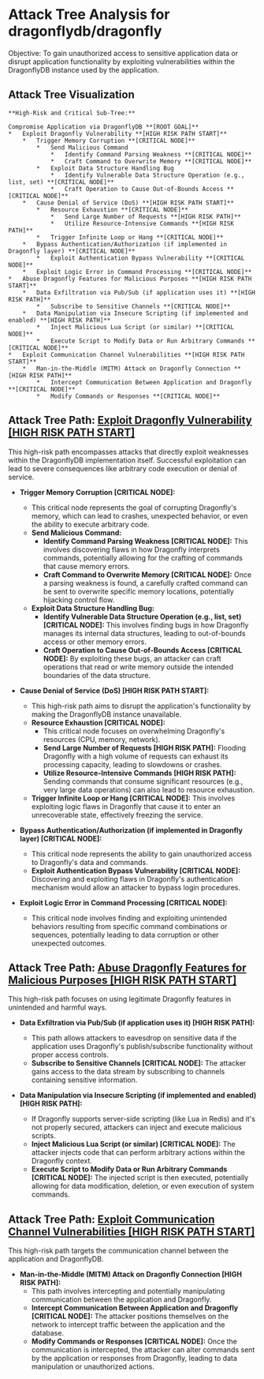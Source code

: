 # Attack Tree Analysis for dragonflydb/dragonfly

Objective: To gain unauthorized access to sensitive application data or disrupt application functionality by exploiting vulnerabilities within the DragonflyDB instance used by the application.

## Attack Tree Visualization

```
**High-Risk and Critical Sub-Tree:**

Compromise Application via DragonflyDB **[ROOT GOAL]**
*   Exploit Dragonfly Vulnerability **[HIGH RISK PATH START]**
    *   Trigger Memory Corruption **[CRITICAL NODE]**
        *   Send Malicious Command
            *   Identify Command Parsing Weakness **[CRITICAL NODE]**
            *   Craft Command to Overwrite Memory **[CRITICAL NODE]**
        *   Exploit Data Structure Handling Bug
            *   Identify Vulnerable Data Structure Operation (e.g., list, set) **[CRITICAL NODE]**
            *   Craft Operation to Cause Out-of-Bounds Access **[CRITICAL NODE]**
    *   Cause Denial of Service (DoS) **[HIGH RISK PATH START]**
        *   Resource Exhaustion **[CRITICAL NODE]**
            *   Send Large Number of Requests **[HIGH RISK PATH]**
            *   Utilize Resource-Intensive Commands **[HIGH RISK PATH]**
        *   Trigger Infinite Loop or Hang **[CRITICAL NODE]**
    *   Bypass Authentication/Authorization (if implemented in Dragonfly layer) **[CRITICAL NODE]**
        *   Exploit Authentication Bypass Vulnerability **[CRITICAL NODE]**
    *   Exploit Logic Error in Command Processing **[CRITICAL NODE]**
*   Abuse Dragonfly Features for Malicious Purposes **[HIGH RISK PATH START]**
    *   Data Exfiltration via Pub/Sub (if application uses it) **[HIGH RISK PATH]**
        *   Subscribe to Sensitive Channels **[CRITICAL NODE]**
    *   Data Manipulation via Insecure Scripting (if implemented and enabled) **[HIGH RISK PATH]**
        *   Inject Malicious Lua Script (or similar) **[CRITICAL NODE]**
        *   Execute Script to Modify Data or Run Arbitrary Commands **[CRITICAL NODE]**
*   Exploit Communication Channel Vulnerabilities **[HIGH RISK PATH START]**
    *   Man-in-the-Middle (MITM) Attack on Dragonfly Connection **[HIGH RISK PATH]**
        *   Intercept Communication Between Application and Dragonfly **[CRITICAL NODE]**
        *   Modify Commands or Responses **[CRITICAL NODE]**
```


## Attack Tree Path: [Exploit Dragonfly Vulnerability [HIGH RISK PATH START]](./attack_tree_paths/exploit_dragonfly_vulnerability__high_risk_path_start_.md)

This high-risk path encompasses attacks that directly exploit weaknesses within the DragonflyDB implementation itself. Successful exploitation can lead to severe consequences like arbitrary code execution or denial of service.

*   **Trigger Memory Corruption [CRITICAL NODE]:**
    *   This critical node represents the goal of corrupting Dragonfly's memory, which can lead to crashes, unexpected behavior, or even the ability to execute arbitrary code.
    *   **Send Malicious Command:**
        *   **Identify Command Parsing Weakness [CRITICAL NODE]:** This involves discovering flaws in how Dragonfly interprets commands, potentially allowing for the crafting of commands that cause memory errors.
        *   **Craft Command to Overwrite Memory [CRITICAL NODE]:**  Once a parsing weakness is found, a carefully crafted command can be sent to overwrite specific memory locations, potentially hijacking control flow.
    *   **Exploit Data Structure Handling Bug:**
        *   **Identify Vulnerable Data Structure Operation (e.g., list, set) [CRITICAL NODE]:** This involves finding bugs in how Dragonfly manages its internal data structures, leading to out-of-bounds access or other memory errors.
        *   **Craft Operation to Cause Out-of-Bounds Access [CRITICAL NODE]:** By exploiting these bugs, an attacker can craft operations that read or write memory outside the intended boundaries of the data structure.

*   **Cause Denial of Service (DoS) [HIGH RISK PATH START]:**
    *   This high-risk path aims to disrupt the application's functionality by making the DragonflyDB instance unavailable.
    *   **Resource Exhaustion [CRITICAL NODE]:**
        *   This critical node focuses on overwhelming Dragonfly's resources (CPU, memory, network).
        *   **Send Large Number of Requests [HIGH RISK PATH]:** Flooding Dragonfly with a high volume of requests can exhaust its processing capacity, leading to slowdowns or crashes.
        *   **Utilize Resource-Intensive Commands [HIGH RISK PATH]:**  Sending commands that consume significant resources (e.g., very large data operations) can also lead to resource exhaustion.
    *   **Trigger Infinite Loop or Hang [CRITICAL NODE]:** This involves exploiting logic flaws in Dragonfly that cause it to enter an unrecoverable state, effectively freezing the service.

*   **Bypass Authentication/Authorization (if implemented in Dragonfly layer) [CRITICAL NODE]:**
    *   This critical node represents the ability to gain unauthorized access to Dragonfly's data and commands.
    *   **Exploit Authentication Bypass Vulnerability [CRITICAL NODE]:** Discovering and exploiting flaws in Dragonfly's authentication mechanism would allow an attacker to bypass login procedures.

*   **Exploit Logic Error in Command Processing [CRITICAL NODE]:**
    *   This critical node involves finding and exploiting unintended behaviors resulting from specific command combinations or sequences, potentially leading to data corruption or other unexpected outcomes.

## Attack Tree Path: [Abuse Dragonfly Features for Malicious Purposes [HIGH RISK PATH START]](./attack_tree_paths/abuse_dragonfly_features_for_malicious_purposes__high_risk_path_start_.md)

This high-risk path focuses on using legitimate Dragonfly features in unintended and harmful ways.

*   **Data Exfiltration via Pub/Sub (if application uses it) [HIGH RISK PATH]:**
    *   This path allows attackers to eavesdrop on sensitive data if the application uses Dragonfly's publish/subscribe functionality without proper access controls.
    *   **Subscribe to Sensitive Channels [CRITICAL NODE]:** The attacker gains access to the data stream by subscribing to channels containing sensitive information.

*   **Data Manipulation via Insecure Scripting (if implemented and enabled) [HIGH RISK PATH]:**
    *   If Dragonfly supports server-side scripting (like Lua in Redis) and it's not properly secured, attackers can inject and execute malicious scripts.
    *   **Inject Malicious Lua Script (or similar) [CRITICAL NODE]:** The attacker injects code that can perform arbitrary actions within the Dragonfly context.
    *   **Execute Script to Modify Data or Run Arbitrary Commands [CRITICAL NODE]:** The injected script is then executed, potentially allowing for data modification, deletion, or even execution of system commands.

## Attack Tree Path: [Exploit Communication Channel Vulnerabilities [HIGH RISK PATH START]](./attack_tree_paths/exploit_communication_channel_vulnerabilities__high_risk_path_start_.md)

This high-risk path targets the communication channel between the application and DragonflyDB.

*   **Man-in-the-Middle (MITM) Attack on Dragonfly Connection [HIGH RISK PATH]:**
    *   This path involves intercepting and potentially manipulating communication between the application and Dragonfly.
    *   **Intercept Communication Between Application and Dragonfly [CRITICAL NODE]:** The attacker positions themselves on the network to intercept traffic between the application and the database.
    *   **Modify Commands or Responses [CRITICAL NODE]:** Once the communication is intercepted, the attacker can alter commands sent by the application or responses from Dragonfly, leading to data manipulation or unauthorized actions.

